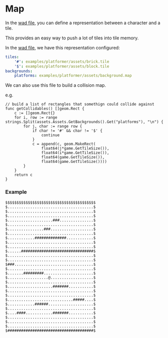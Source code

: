 # Map
In the [wad file](./wad.md), you can define a representation between a character and a tile.

This provides an easy way to push a lot of tiles into tile memory.

In the [wad file](./wad.md), we have this representation configured:

```yaml
tiles:
    '#': examples/platformer/assets/brick.tile
    '$': examples/platformer/assets/block.tile
backgrounds:
    platforms: examples/platformer/assets/background.map
```

We can also use this file to build a collision map.

e.g.
```golang
// build a list of rectangles that somethign could collide against
func getCollidables() []geom.Rect {
	c := []geom.Rect{}
	for i, row := range strings.Split(assets.Assets.GetBackgrounds().Get("platforms"), "\n") {
		for j, char := range row {
			if char != '#' && char != '$' {
				continue
			}
			c = append(c, geom.MakeRect(
				float64(j*game.GetTileSize()),
				float64(i*game.GetTileSize()),
				float64(game.GetTileSize()),
				float64(game.GetTileSize())))
		}
	}
	return c
}
```

### Example

```
$$$$$$$$$$$$$$$$$$$$$$$$$$$$$$$$$$$$$$$$
$......................................$
$......................................$
$......................................$
$....................###...............$
$......................................$
$................###...................$
$......................................$
$............##############............$
$......................................$
$......................................$
$......################################$
$......................................$
$......................................$
$###...................................$
$......................................$
$.......#########......................$
$..................@...................$
$......................................$
$....................#######...........$
$......................................$
$......................................$
$.............................#####....$
$............######....................$
$......................................$
$....####............#######...........$
$......................................$
$......................................$
$......................................$
$######################################$
```
